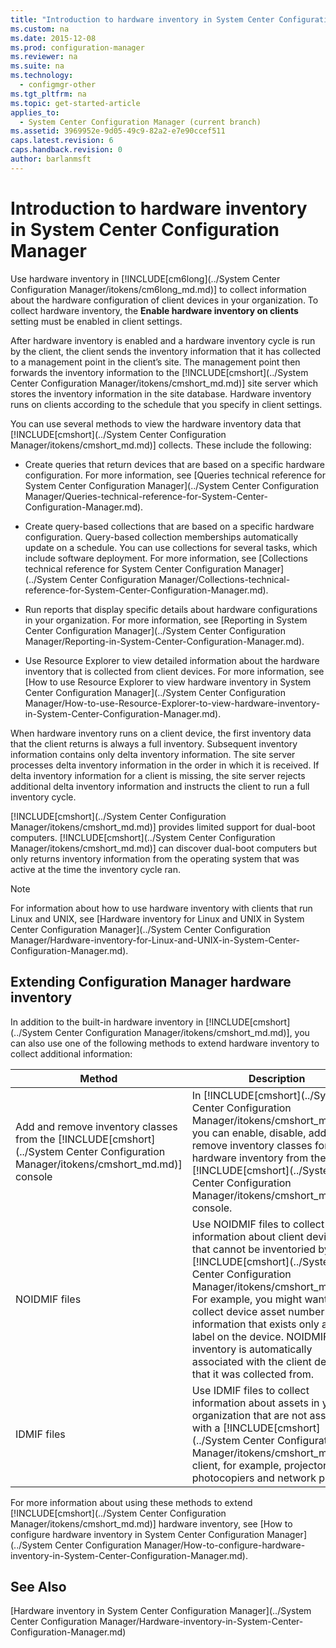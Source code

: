 ```yaml
---
title: "Introduction to hardware inventory in System Center Configuration Manager"
ms.custom: na
ms.date: 2015-12-08
ms.prod: configuration-manager
ms.reviewer: na
ms.suite: na
ms.technology: 
  - configmgr-other
ms.tgt_pltfrm: na
ms.topic: get-started-article
applies_to: 
  - System Center Configuration Manager (current branch)
ms.assetid: 3969952e-9d05-49c9-82a2-e7e90ccef511
caps.latest.revision: 6
caps.handback.revision: 0
author: barlanmsft
---
```

# Introduction to hardware inventory in System Center Configuration Manager
Use hardware inventory in [!INCLUDE[cm6long](../System Center Configuration Manager/itokens/cm6long_md.md)] to collect information about the hardware configuration of client devices in your organization. To collect hardware inventory, the **Enable hardware inventory on clients** setting must be enabled in client settings.  
  
 After hardware inventory is enabled and a hardware inventory cycle is run by the client, the client sends the inventory information that it has collected to a management point in the client’s site. The management point then forwards the inventory information to the [!INCLUDE[cmshort](../System Center Configuration Manager/itokens/cmshort_md.md)] site server which stores the inventory information in the site database. Hardware inventory runs on clients according to the schedule that you specify in client settings.  
  
 You can use several methods to view the hardware inventory data that [!INCLUDE[cmshort](../System Center Configuration Manager/itokens/cmshort_md.md)] collects. These include the following:  
  
-   Create queries that return devices that are based on a specific hardware configuration. For more information, see [Queries technical reference for System Center Configuration Manager](../System Center Configuration Manager/Queries-technical-reference-for-System-Center-Configuration-Manager.md).  
  
-   Create query-based collections that are based on a specific hardware configuration. Query-based collection memberships automatically update on a schedule. You can use collections for several tasks, which include software deployment. For more information, see [Collections technical reference for System Center Configuration Manager](../System Center Configuration Manager/Collections-technical-reference-for-System-Center-Configuration-Manager.md).  
  
-   Run reports that display specific details about hardware configurations in your organization. For more information, see [Reporting in System Center Configuration Manager](../System Center Configuration Manager/Reporting-in-System-Center-Configuration-Manager.md).  
  
-   Use Resource Explorer to view detailed information about the hardware inventory that is collected from client devices. For more information, see [How to use Resource Explorer to view hardware inventory in System Center Configuration Manager](../System Center Configuration Manager/How-to-use-Resource-Explorer-to-view-hardware-inventory-in-System-Center-Configuration-Manager.md).  
  
 When hardware inventory runs on a client device, the first inventory data that the client returns is always a full inventory. Subsequent inventory information contains only delta inventory information. The site server processes delta inventory information in the order in which it is received. If delta inventory information for a client is missing, the site server rejects additional delta inventory information and instructs the client to run a full inventory cycle.  
  
 [!INCLUDE[cmshort](../System Center Configuration Manager/itokens/cmshort_md.md)] provides limited support for dual-boot computers. [!INCLUDE[cmshort](../System Center Configuration Manager/itokens/cmshort_md.md)] can discover dual-boot computers but only returns inventory information from the operating system that was active at the time the inventory cycle ran.  
  
> [!NOTE]  
>  For information about how to use hardware inventory with clients that run Linux and UNIX, see [Hardware inventory for Linux and UNIX in System Center Configuration Manager](../System Center Configuration Manager/Hardware-inventory-for-Linux-and-UNIX-in-System-Center-Configuration-Manager.md).  
  
## Extending Configuration Manager hardware inventory  
 In addition to the built-in hardware inventory in [!INCLUDE[cmshort](../System Center Configuration Manager/itokens/cmshort_md.md)], you can also use one of the following methods to extend hardware inventory to collect additional information:  
  
|Method|Description|  
|------------|-----------------|  
|Add and remove inventory classes from the [!INCLUDE[cmshort](../System Center Configuration Manager/itokens/cmshort_md.md)] console|In [!INCLUDE[cmshort](../System Center Configuration Manager/itokens/cmshort_md.md)], you can enable, disable, add and remove inventory classes for hardware inventory from the [!INCLUDE[cmshort](../System Center Configuration Manager/itokens/cmshort_md.md)] console.|  
|NOIDMIF files|Use NOIDMIF files to collect information about client devices that cannot be inventoried by [!INCLUDE[cmshort](../System Center Configuration Manager/itokens/cmshort_md.md)]. For example, you might want to collect device asset number information that exists only as a label on the device. NOIDMIF inventory is automatically associated with the client device that it was collected from.|  
|IDMIF files|Use IDMIF files to collect information about assets in your organization that are not associated with a [!INCLUDE[cmshort](../System Center Configuration Manager/itokens/cmshort_md.md)] client, for example, projectors, photocopiers and network printers.|  
  
 For more information about using these methods to extend [!INCLUDE[cmshort](../System Center Configuration Manager/itokens/cmshort_md.md)] hardware inventory, see [How to configure hardware inventory in System Center Configuration Manager](../System Center Configuration Manager/How-to-configure-hardware-inventory-in-System-Center-Configuration-Manager.md).  
  
## See Also  
 [Hardware inventory in System Center Configuration Manager](../System Center Configuration Manager/Hardware-inventory-in-System-Center-Configuration-Manager.md)
